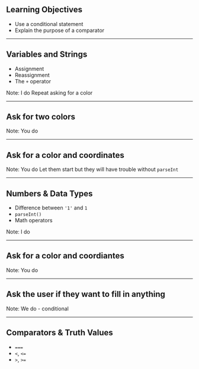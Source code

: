 ## Learning Objectives

* Use a conditional statement
* Explain the purpose of a comparator

---

## Variables and Strings

* Assignment
* Reassignment
* The `+` operator

Note:
I do
Repeat asking for a color

---

## Ask for two colors

Note:
You do

---

## Ask for a color and coordinates

Note:
You do
Let them start but they will have trouble without `parseInt`

---

## Numbers & Data Types

* Difference between `'1'` and `1`
* `parseInt()`
* Math operators

Note:
I do

---

## Ask for a color and coordiantes

Note:
You do

---

## Ask the user if they want to fill in anything

Note:
We do - conditional

---

## Comparators & Truth Values

* `===`
* `<`, `<=`
* `>`, `>=`